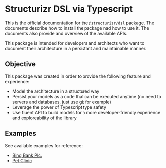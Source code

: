 # Structurizr DSL via Typescript

This is the official documentation for the `@structurizr/dsl` package. The documents describe how to install the package nad how to use it. The documents also provide and overview of the available APIs.

This package is intended for developers and architects who want to document their architecture in a persistant and maintainable manner.

## Objective

This package was created in order to provide the following feature and experience:

-   Model the architecture in a structured way
-   Persist your models as a code that can be executed anytime (no need to servers and databases, just use git for example)
-   Leverage the power of Typescript type safety
-   Use fluent API to build models for a more developer-friendly experience and exploreability of the library

## Examples

See available examples for reference:

-   [Bing Bank Plc.](./examples/bigbankplc/README.md)
-   [Pet Clinic](./examples/pet-clinic/README.md)
